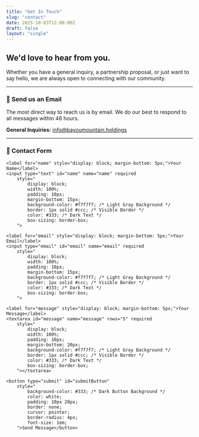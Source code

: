 ```yaml
---
title: "Get In Touch"
slug: "contact"
date: 2025-10-03T12:00:00Z
draft: false
layout: "single" 
---
```




## We'd love to hear from you.



Whether you have a general inquiry, a partnership proposal, or just want to say hello, we are always open to connecting with our community.



---



### 📧 Send us an Email



The most direct way to reach us is by email. We do our best to respond to all messages within 48 hours.



**General Inquiries:** [info@bayoumountain.holdings](mailto:info@bayoumountain.holdings)



---


### 📧 Contact Form

<form method="POST" action="/api/contact" id="contact-form">

    <label for="name" style="display: block; margin-bottom: 5px;">Your Name</label>
    <input type="text" id="name" name="name" required
        style="
            display: block;
            width: 100%;
            padding: 10px;
            margin-bottom: 15px;
            background-color: #f7f7f7; /* Light Gray Background */
            border: 1px solid #ccc; /* Visible Border */
            color: #333; /* Dark Text */
            box-sizing: border-box;
        ">

    <label for="email" style="display: block; margin-bottom: 5px;">Your Email</label>
    <input type="email" id="email" name="email" required
        style="
            display: block;
            width: 100%;
            padding: 10px;
            margin-bottom: 15px;
            background-color: #f7f7f7; /* Light Gray Background */
            border: 1px solid #ccc; /* Visible Border */
            color: #333; /* Dark Text */
            box-sizing: border-box;
        ">

    <label for="message" style="display: block; margin-bottom: 5px;">Your Message</label>
    <textarea id="message" name="message" rows="5" required
        style="
            display: block;
            width: 100%;
            padding: 10px;
            margin-bottom: 20px;
            background-color: #f7f7f7; /* Light Gray Background */
            border: 1px solid #ccc; /* Visible Border */
            color: #333; /* Dark Text */
            box-sizing: border-box;
        "></textarea>

    <button type="submit" id="submitButton"
        style="
            background-color: #333; /* Dark Button Background */
            color: white;
            padding: 10px 20px;
            border: none;
            cursor: pointer;
            border-radius: 4px;
            font-size: 1em;
        ">Send Message</button>

</form>

<!-- ### 📍 Other Details -->





